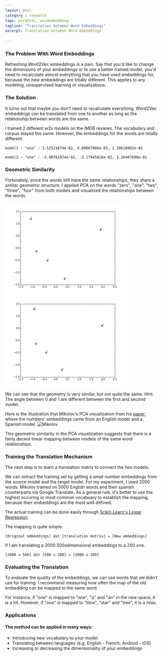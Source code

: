 ```yaml
---
layout: post
category : research
tags: word2vec, wordembedding
tagline: "Translation between Word Embeddings"
excerpt: Translation between Word Embeddings

---
```


### The Problem With Word Embeddings

Refreshing Word2Vec embeddings is a pain. Say that you'd like to change the dimensions of your embeddings or to use a better trained model, you'd need to recalculate almost everything that you have used embeddings for, because the new embeddings are totally different. This applies to any modeling, unsupervised learning or visualizations. 

### The Solution

It turns out that maybe you don't need to recalculate everything. Word2Vec embeddings can be translated from one to another as long as the relationship between words are the same.

I trained 2 different w2v models on the IMDB reviews. The vocabulary and corpus stayed the same. However, the embeddings for the words are totally different. 

```
model1 - "one" : 3.52521874e-02, 4.00067866e-03, 2.30610892e-02
```

```
model2 - "one" : -5.90761974e-02, -3.17945816e-02, 1.26407698e-01
```

### Geometric Similarity

Fortunately, since the words still have the same relationships, they share a similar geometric structure. I applied PCA on the words "zero", "one", "two", "three", "four" from both models and visualized the relationships between the words.

<img src="https://raw.githubusercontent.com/PragmaticLab/EmbeddingMapper/master/pca_visualization/left.png" alt="Drawing" style="width: 400px;"/>
<img src="https://raw.githubusercontent.com/PragmaticLab/EmbeddingMapper/master/pca_visualization/right.png" alt="Drawing" style="width: 400px;"/>

We can see that the geometry is very similar, but not quite the same. Hint: The angle between 0 and 1 are different between the first and second model. 

Here is the illustration that Mikolov's PCA visualization from his [paper](http://arxiv.org/pdf/1309.4168.pdf), where the numbers' embeddings came from an English model and a Spanish model. 
![Mikolov]({{site.imgrepo}}/word_translation_visualization.png)

This geometric similarity in the PCA visualization suggests that there is a fairly decent linear mapping between models of the same word relationships. 

### Training the Translation Mechanism

The next step is to learn a translation matrix to connect the two models. 

We can extract the training set by getting a small number embeddings from the source model and the target model. For my experiment, I used 2000 words. Mikolov trained on 5000 English words and their spanish counterparts via Google Translate. As a general rule, it's better to use the highest occuring or most common vocabuary to establish the mapping, because their embeddings are the most well defined. 

The actual training can be done easily through [Scikit-Learn's Linear Regression](http://scikit-learn.org/stable/modules/generated/sklearn.linear_model.LinearRegression.html).

The mapping is quite simple. 

```
[Original embeddings] dot [translation matrix] = [New embeddings]
```

If I am translating a 2000 500xdimensional embeddings to a 200 one.

```
[2000 x 500] dot [500 x 200] = [2000 x 200]
```

### Evaluating the Translation 

To evaluate the quality of the embeddings, we can use words that we didn't use for training. I recommend measuring how often the map of the old embedding can be mapped to the same word. 

For instance, if "one" is mapped to "one", "a" and "an" in the new space, it is a hit. However, if "one" is mapped to "time", "star" and "tree", it is a miss. 

### Applications

#### The method can be applied in many ways:
* Introducing new vocabulary to your model
* Translating between languages (e.g. English - French, Android - iOS)
* Increasing or decreasing the dimensionality of your embeddings
